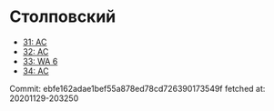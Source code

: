 # Столповский
- [31: AC](31.md)
- [32: AC](32.md)
- [33: WA 6](33.md)
- [34: AC](34.md)

Commit: ebfe162adae1bef55a878ed78cd726390173549f
 fetched at: 20201129-203250
